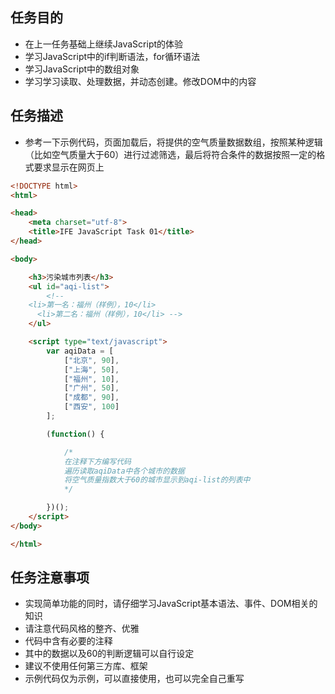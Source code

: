 
## 任务目的

- 在上一任务基础上继续JavaScript的体验
- 学习JavaScript中的if判断语法，for循环语法
- 学习JavaScript中的数组对象
- 学习学习读取、处理数据，并动态创建。修改DOM中的内容

## 任务描述

- 参考一下示例代码，页面加载后，将提供的空气质量数据数组，按照某种逻辑（比如空气质量大于60）进行过滤筛选，最后将符合条件的数据按照一定的格式要求显示在网页上

```html
<!DOCTYPE html>
<html>

<head>
    <meta charset="utf-8">
    <title>IFE JavaScript Task 01</title>
</head>

<body>

    <h3>污染城市列表</h3>
    <ul id="aqi-list">
        <!--   
    <li>第一名：福州（样例），10</li>
      <li>第二名：福州（样例），10</li> -->
    </ul>

    <script type="text/javascript">
        var aqiData = [
            ["北京", 90],
            ["上海", 50],
            ["福州", 10],
            ["广州", 50],
            ["成都", 90],
            ["西安", 100]
        ];

        (function() {

            /*
            在注释下方编写代码
            遍历读取aqiData中各个城市的数据
            将空气质量指数大于60的城市显示到aqi-list的列表中
            */

        })();
    </script>
</body>

</html>
```

## 任务注意事项

- 实现简单功能的同时，请仔细学习JavaScript基本语法、事件、DOM相关的知识
- 请注意代码风格的整齐、优雅
- 代码中含有必要的注释
- 其中的数据以及60的判断逻辑可以自行设定
- 建议不使用任何第三方库、框架
- 示例代码仅为示例，可以直接使用，也可以完全自己重写